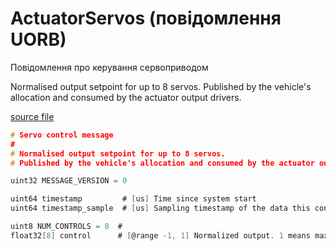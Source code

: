 # ActuatorServos (повідомлення UORB)

Повідомлення про керування сервоприводом

Normalised output setpoint for up to 8 servos.
Published by the vehicle's allocation and consumed by the actuator output drivers.

[source file](https://github.com/PX4/PX4-Autopilot/blob/main/msg/versioned/ActuatorServos.msg)

```c
# Servo control message
#
# Normalised output setpoint for up to 8 servos.
# Published by the vehicle's allocation and consumed by the actuator output drivers.

uint32 MESSAGE_VERSION = 0

uint64 timestamp         # [us] Time since system start
uint64 timestamp_sample  # [us] Sampling timestamp of the data this control response is based on

uint8 NUM_CONTROLS = 8  #
float32[8] control      # [@range -1, 1] Normalized output. 1 means maximum positive position. -1 maximum negative position (if not supported by the output, <0 maps to NaN). NaN maps to disarmed.

```
